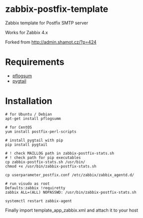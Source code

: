 # zabbix-postfix-template
Zabbix template for Postfix SMTP server

Works for Zabbix 4.x

Forked from http://admin.shamot.cz/?p=424

# Requirements
* [pflogsum](http://jimsun.linxnet.com/postfix_contrib.html)
* [pygtail](https://pypi.org/project/pygtail/)

# Installation
    # for Ubuntu / Debian
    apt-get install pflogsumm
    
    # for CentOS
    yum install postfix-perl-scripts
    
    # install pygtail with pip
    pip install pygtail
    
    # ! check MAILLOG path in zabbix-postfix-stats.sh
    # ! check path for pip executables
    cp zabbix-postfix-stats.sh /usr/bin/
    chmod +x /usr/bin/zabbix-postfix-stats.sh

    cp userparameter_postfix.conf /etc/zabbix/zabbix_agentd.d/
    
    # run visudo as root
    Defaults:zabbix !requiretty
    zabbix ALL=(ALL) NOPASSWD: /usr/bin/zabbix-postfix-stats.sh
    
    systemctl restart zabbix-agent

Finally import template_app_zabbix.xml and attach it to your host
